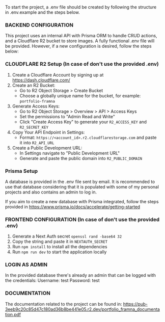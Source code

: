 To start the project, a .env file should be created by following the structure in .env.example and the steps below.

### BACKEND CONFIGURATION

This project uses an internal API with Prisma ORM to handle CRUD actions, and a Cloudflare R2 bucket to store images. A fully functional .env file will be provided. However, if a new configuration is desired, follow the steps below:

### CLOUDFLARE R2 Setup (In case of don't use the provided .env)

1. Create a Cloudflare Account by signing up at https://dash.cloudflare.com/
2. Create an R2 Bucket:
   - Go to R2 Object Storage > Create Bucket
   - Choose a globally unique name for the bucket, for example: `portfolio-framna`
3. Generate Access Keys:
   - Go to R2 Object Storage > Overview > API > Access Keys
   - Set the permissions to "Admin Read and Write"
   - Click "Create Access Key" to generate your `R2_ACCESS_KEY` and `R2_SECRET_KEY`
4. Copy Your API Endpoint in Settings:
   - Format: `https://<account_id>.r2.cloudflarestorage.com` and paste it into `R2_API_URL`
5. Create a Public Development URL:
   - In Settings navigate to "Public Development URL"
   - Generate and paste the public domain into `R2_PUBLIC_DOMAIN`

### Prisma Setup

A database is provided in the .env file sent by email. It is recommended to use that database considering that it is populated with some of my personal projects and also contains an admin to log in.

If you aim to create a new database with Prisma integrated, follow the steps provided in https://www.prisma.io/docs/accelerate/getting-started

### FRONTEND CONFIGURATION (In case of don't use the provided .env)

1. Generate a Next Auth secret `openssl rand -base64 32`
2. Copy the string and paste it in `NEXTAUTH_SECRET`
3. Run `npm install` to install all the dependencies
4. Run `npm run dev` to start the application locally

### LOGIN AS ADMIN

In the provided database there's already an admin that can be logged with the credentials:
Username: test
Password: test

### DOCUMENTATION

The documentation related to the project can be found in: https://pub-3eeb9c20c85d47c180ad36b8be441e05.r2.dev/portfolio_framna_documentation.pdf
